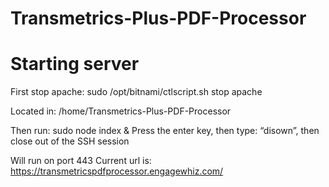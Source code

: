 # Transmetrics-Plus-PDF-Processor
 
# Starting server

First stop apache:
sudo /opt/bitnami/ctlscript.sh stop apache

Located in: /home/Transmetrics-Plus-PDF-Processor

Then run:
sudo node index &
Press the enter key, then type: “disown”, then close out of the SSH session

Will run on port 443
Current url is: https://transmetricspdfprocessor.engagewhiz.com/